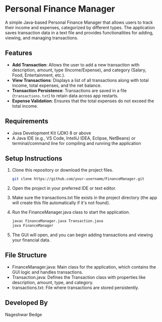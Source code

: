 # Personal Finance Manager

A simple Java-based Personal Finance Manager that allows users to track their income and expenses, categorized by different types. The application saves transaction data in a text file and provides functionalities for adding, viewing, and managing transactions.

## Features

- **Add Transaction**: Allows the user to add a new transaction with description, amount, type (Income/Expense), and category (Salary, Food, Entertainment, etc.).
- **View Transactions**: Displays a list of all transactions along with total income, total expenses, and the net balance.
- **Transaction Persistence**: Transactions are saved in a file (`transactions.txt`) to retain data across app restarts.
- **Expense Validation**: Ensures that the total expenses do not exceed the total income.
  
## Requirements

- Java Development Kit (JDK) 8 or above
- A Java IDE (e.g., VS Code, IntelliJ IDEA, Eclipse, NetBeans) or terminal/command line for compiling and running the application

## Setup Instructions

1. Clone this repository or download the project files.

   ```bash
   git clone https://github.com/your-username/FinanceManager.git

2. Open the project in your preferred IDE or text editor.

3. Make sure the transactions.txt file exists in the project directory (the app will create this file automatically if it's not found).

4. Run the FinanceManager.java class to start the application.
   ```bash
   javac FinanceManager.java Transaction.java
   java FinanceManager
5. The GUI will open, and you can begin adding transactions and viewing your financial data.

## File Structure
- FinanceManager.java: Main class for the application, which contains the GUI logic and handles transactions.
- Transaction.java: Defines the Transaction class with properties like description, amount, type, and category.
- transactions.txt: File where transactions are stored persistently.

## Developed By
Nageshwar Bedge
